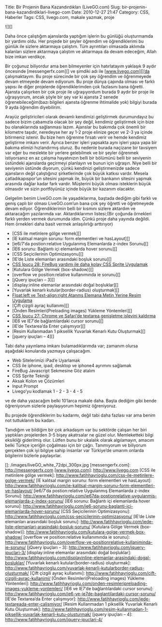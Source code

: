 Title: Bir Projenin Bana Kazandırdıkları (LiveGO.com)
Slug: bir-projenin-bana-kazandirdiklari-livego-com
Date: 2010-12-27 21:47
Category: CSS, Haberler
Tags: CSS, livego.com, makale yazmak, proje

![][]

Daha önce çalıştığım ajanslarda yaptığım işlerin bu günlüğü
oluşturmamda bir yardımı oldu. Her projede bir şeyler öğrendim ve
öğrendiklerimi bu günlük ile sizlere aktarmaya çalıştım. Tüm ayrıntıları
olmasada aklımda kalanları sizlere aktarmaya çalıştım ve aktarmaya da
devam edeceğim, Allah bize imkan verdikçe.

Bir çoğunuz biliyordur ama ben bilmeyenler için hatırlatayım yaklaşık 9
aydır öncesinde [messengerfx.com][] ve şimdiki adı ile
[www.livego.com][]’da çalışmaktayım. Bu proje sürecinde bir çok şey
öğrendim ve öğrenmeyede devam etmeyede devam ediyorum. Bu proje dünya
çapında olması ve farklı yapısı ile diğer projelerde öğrendiklerimden
çok fazlasını bana öğretti. Ajansta çalışırken bir çok proje ile
uğraşıyordum burada 9 aydır bir proje ile uğraşıyorum, ancak şöyle bir
şey var ki ajansta 2 senede öğrenebileceğim(bazı bilgileri ajansta
öğrenme ihtimalide yok) bilgiyi burada 9 ayda öğrendim diyebilirim.

Arayüz geliştiricileri olarak devamlı kendimizi geliştirmek durumundayız
bu sadece bizim çabamızla olacak bir şey değil, kendimiz geliştirmek
için bize bu olanaklarında sağlanması lazım. Ajanslar bu bakımda çok
önemli bir kilometre taşıdır, neredeyse her ay 1-2 proje elinize geçer
ve 2-3 ya içinde bitirmeniz istenir. Bu bize hem öğrenme fırsatı verir
ve hemde kendimiz geliştirme imkanı verir. Ayrıca benzer işleri yapsakta
aynı işleri yapa yapa bir bakıma elimizi hızlandırmış oluruz. Bu nedenle
burada naçizane bir tavsiyem var eğer bu meslekte bir yerlere gelebilmek
ve bir şeyler öğrenmek istiyorsanız en az çalışma hayatınızın belli bir
bölümünü belli bir seviyenin üstündeki ajanslarda geçirmeyi planlayın ve
bunun için uğraşın. Niye belli bir seviyenin üstünde diyorum, çünkü
kendinizi geliştirmenizde sadece ajansların değil çalıştığınız
şirketlerinde çok büyük katkısı vardır. Mesela çatladıkapıspor’un
sitesini yapmak ile, büyük bir bankanın sitesini yapmak arasında dağlar
kadar fark vardır. Müşterini büyük olması isteklerin büyük olmasıdır ve
sizin portföyünüz içinde büyük bir kazanım olacaktır.

Gelgelim benim LiveGO.com ile yaşadıklarıma, baştada dediğim gibi farklı
ve geniş çaplı bir olması LiveGO.com’un bana çok şey öğretti ve
öğretmeyede devam ediyor. Öğrendiklerimin belli bir kısmını sizlere
aktardım ve aktaracağım yazılarımda var. Aktardıklarımın listesi;(Bir
çoğunda örnekleri farklı yerden vermek durumunda idim. Çünkü proje daha
yayında değildi. Hem örnekleri daha basit vermek anlaşılırlığı
arttırıyor)

-   [CSS ile metinlere gölge vermek][]
-   [İE kalıtsal margin sorunu: form elementleri ve hasLayout][]
-   [ie6/7′da postion:relative Uygulanmış Elemanlarda z-index Sorunu][]
-   [İE6 sorunu: Bağlantı içi elemanlarda hover sorunu][]
-   [CSS Seçicilerinin Optimizasyonu][]
-   [IE’de Liste elemanları arasındaki boşluk sorunu][]
-   [CSS İpucu 28: FireBug yardımı ile daha kolay CSS Sprite Uygulamak](http://www.fatihhayrioglu.com/firebug-yardimi-ile-daha-kolay-css-sprite-uygulamak/)
-   [Kutulara Gölge Vermek (box-shadow)][]
-   [overflow ve position:relative kullanımında ie sorunu][]
-   [jQuery ipuçları – 3][]
-   [display:inline elemanlar arasındaki doğal boşluklar][]
-   [Yuvarlak kenarlı kutular(border-radius) oluşturmak][]
-   [Float:left ve Text-align:right Atanmş Elemana Metin Yerine Resim Uygulama](http://www.fatihhayrioglu.com/floatleft-ve-text-alignright-atanms-elemana-metin-yerine-resim-uygulama/)
-   [Çift çizgili ayraç kullanımı][]
-   [Önden Resimleri(Preloading images) Yükleme Yöntemleri][]
-   [CSS İpucu 27: Chrome ve Safari’de textarea genişletme işlevini kaldırma](http://www.fatihhayrioglu.com/css-ipucu-27-chrome-ve-safaride-textarea-genisletme-islevini-kaldirma/)
-   [IE6 ve IE7′de bağlantılardaki cursor sorunu][]
-   [IE’de Textarea’da Enter çalışmıyor][]
-   [Resim Kullanmadan 1 piksellik Yuvarlak Kenarlı Kutu Oluşturmak][]
-   [jquery ipuçları – 4][]

Tabi daha yayınlama imkanı bulamadıklarımda var; zamanım olursa
aşağıdaki konularıda yazmaya çalışacağım.

-   Web Sitelerimizi iPad’e Uyarlamak
-   CSS ile iphone, ipad, desktop ve iphone4 ayrımını sağlamak
-   FireBug Javascript Sekmesine Göz atalım
-   CSS Sprite Tekniği
-   Aksak Kolon ve Çözümleri
-   Input Prompt
-   Livego’yu kodlamak 1 - 2 - 3 - 4 - 5

ve de daha yazacağım belki 10’larca makale daha. Başta dediğim gibi
bende öğreniyorum sizlerle paylaşıyorum hepimiz öğreniyoruz.

Bu projede öğrendiklerim bu kadarmı, değil tabi daha fazlası var ama
benim not tuttuklarım bu kadarı.

Tanıdığım ve bildiğim bir çok arkadaşım var bu sektörde çalışan her biri
yaptıkları projelerden 3-5 bişey akatrsalar ne güzel olur. Memleketteki
bilgi eksikliği giderilmiş olur. Lütfen bunu bir ukalalık olarak
algılamayın, amacım belki Türkçe içeriğin çoğalması için bir çağrı.
Tanımıyorum ve biliyorum gerçekten çok iyi bilgiye sahip insanlar var
Türkiye’de umarım onlarda bilgilerini bizlerle paylaşırlar.

  []: /images/liveGO_white_72dpi_300px.jpg
  [messengerfx.com]: http://messengerfx.com
  [www.livego.com]: http://www.livego.com
  [CSS ile metinlere gölge vermek]: http://www.fatihhayrioglu.com/css-ile-metinlere-golge-vermek/
  [İE kalıtsal margin sorunu: form elementleri ve hasLayout]: http://www.fatihhayrioglu.com/ie-kalitsal-margin-sorunu-form-elementleri-ve-haslayout/
  [ie6/7′da postion:relative Uygulanmış Elemanlarda z-index Sorunu]: http://www.fatihhayrioglu.com/ie67da-postionrelative-uygulanmis-elemanlarda-z-index-sorunu/
  [İE6 sorunu: Bağlantı içi elemanlarda hover sorunu]: http://www.fatihhayrioglu.com/ie6-sorunu-baglanti-ici-elemanlarda-hover-sorunu/
  [CSS Seçicilerinin Optimizasyonu]: http://www.fatihhayrioglu.com/css-secicilerinin-optimizasyonu/
  [IE’de Liste elemanları arasındaki boşluk sorunu]: http://www.fatihhayrioglu.com/iede-liste-elemanlari-arasindaki-bosluk-sorunu/
  [Kutulara Gölge Vermek (box-shadow)]: http://www.fatihhayrioglu.com/kutulara-golge-vermek-box-shadow/
  [overflow ve position:relative kullanımında ie sorunu]: http://www.fatihhayrioglu.com/overflow-ve-positionrelative-kullaniminda-ie-sorunu/
  [jQuery ipuçları – 3]: http://www.fatihhayrioglu.com/jquery-ipuclari-3/
  [display:inline elemanlar arasındaki doğal boşluklar]: http://www.fatihhayrioglu.com/displayinline-elemanlar-arasindaki-dogal-bosluklar/
  [Yuvarlak kenarlı kutular(border-radius) oluşturmak]: http://www.fatihhayrioglu.com/yuvarlak-kenarli-kutularborder-radius-olusturmak/
  [Çift çizgili ayraç kullanımı]: http://www.fatihhayrioglu.com/cift-cizgili-ayrac-kullanimi/
  [Önden Resimleri(Preloading images) Yükleme Yöntemleri]: http://www.fatihhayrioglu.com/onden-resimleripreloading-images-yukleme-yontemleri/
  [IE6 ve IE7′de bağlantılardaki cursor sorunu]: http://www.fatihhayrioglu.com/ie6-ve-ie7de-baglantilardaki-cursor-sorunu/
  [IE’de Textarea’da Enter çalışmıyor]: http://www.fatihhayrioglu.com/iede-textareada-enter-calismiyor/
  [Resim Kullanmadan 1 piksellik Yuvarlak Kenarlı Kutu Oluşturmak]: http://www.fatihhayrioglu.com/resim-kullanmadan-1-piksellik-yuvarlak-kenarli-kutu-olusturmak/
  [jquery ipuçları – 4]: http://www.fatihhayrioglu.com/jquery-ipuclari-4/
